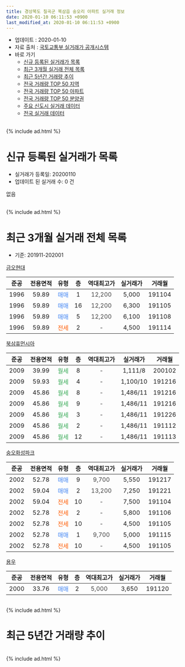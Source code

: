 ```yaml
---
title: 경상북도 칠곡군 북삼읍 숭오리 아파트 실거래 정보
date: 2020-01-10 06:11:53 +0900
last_modified_at: 2020-01-10 06:11:53 +0900
---
```


* 업데이트 : 2020-01-10
* 자료 출처 : [국토교통부 실거래가 공개시스템](http://rt.molit.go.kr)
* 바로 가기
    * [신규 등록된 실거래가 목록](#신규-등록된-실거래가-목록)
    * [최근 3개월 실거래 전체 목록](#최근-3개월-실거래-전체-목록)
    * [최근 5년간 거래량 추이](#최근-5년간-거래량-추이)
    * [전국 거래량 TOP 50 지역](https://inasie.github.io/apt-trade-info/최근-3개월-전국에서-가장-거래가-많이-발생한-지역)
    * [전국 거래량 TOP 50 아파트](https://inasie.github.io/apt-trade-info/최근-3개월-전국에서-가장-거래가-많이-발생한-아파트)
    * [전국 거래량 TOP 50 분양권](https://inasie.github.io/apt-trade-info/최근-3개월-전국에서-가장-거래가-많이-발생한-분양권)
    * [주요 신도시 실거래 데이터](https://inasie.github.io/apt-trade-info/주요-신도시)
    * [전국 실거래 데이터](https://inasie.github.io/apt-trade-info/전국)
<br>
{% include ad.html %}
<br>

# 신규 등록된 실거래가 목록
* 실거래가 등록일: 20200110
* 업데이트 된 실거래 수: 0 건

없음

<br>
{% include ad.html %}
<br>

# 최근 3개월 실거래 전체 목록
* 기준: 201911-202001


[금오현대](https://search.naver.com/search.naver?query=%EA%B2%BD%EC%83%81%EB%B6%81%EB%8F%84+%EC%B9%A0%EA%B3%A1%EA%B5%B0+%EB%B6%81%EC%82%BC%EC%9D%8D+%EC%88%AD%EC%98%A4%EB%A6%AC+%EA%B8%88%EC%98%A4%ED%98%84%EB%8C%80)

|준공|전용면적|유형|층|역대최고가|실거래가|거래월|
|:---:|:---:|:---:|:---:|:---:|:---:|:---:|
|1996|59.89|<span style="color:#4285f3">매매</span>|1|<span style="color:#444444">12,200</span>|5,000|191104|
|1996|59.89|<span style="color:#4285f3">매매</span>|16|<span style="color:#444444">12,200</span>|6,300|191105|
|1996|59.89|<span style="color:#4285f3">매매</span>|5|<span style="color:#444444">12,200</span>|6,100|191108|
|1996|59.89|<span style="color:#ff5a00">전세</span>|2|<span style="color:#444444">-</span>|4,500|191114|

[북삼휴먼시아](https://search.naver.com/search.naver?query=%EA%B2%BD%EC%83%81%EB%B6%81%EB%8F%84+%EC%B9%A0%EA%B3%A1%EA%B5%B0+%EB%B6%81%EC%82%BC%EC%9D%8D+%EC%88%AD%EC%98%A4%EB%A6%AC+%EB%B6%81%EC%82%BC%ED%9C%B4%EB%A8%BC%EC%8B%9C%EC%95%84)

|준공|전용면적|유형|층|역대최고가|실거래가|거래월|
|:---:|:---:|:---:|:---:|:---:|:---:|:---:|
|2009|39.99|<span style="color:#34a853">월세</span>|8|<span style="color:#444444">-</span>|1,111/8|200102|
|2009|59.93|<span style="color:#34a853">월세</span>|4|<span style="color:#444444">-</span>|1,100/10|191216|
|2009|45.86|<span style="color:#34a853">월세</span>|8|<span style="color:#444444">-</span>|1,486/11|191216|
|2009|45.86|<span style="color:#34a853">월세</span>|9|<span style="color:#444444">-</span>|1,486/11|191216|
|2009|45.86|<span style="color:#34a853">월세</span>|3|<span style="color:#444444">-</span>|1,486/11|191226|
|2009|45.86|<span style="color:#34a853">월세</span>|2|<span style="color:#444444">-</span>|1,486/11|191112|
|2009|45.86|<span style="color:#34a853">월세</span>|12|<span style="color:#444444">-</span>|1,486/11|191113|

[숭오화성파크](https://search.naver.com/search.naver?query=%EA%B2%BD%EC%83%81%EB%B6%81%EB%8F%84+%EC%B9%A0%EA%B3%A1%EA%B5%B0+%EB%B6%81%EC%82%BC%EC%9D%8D+%EC%88%AD%EC%98%A4%EB%A6%AC+%EC%88%AD%EC%98%A4%ED%99%94%EC%84%B1%ED%8C%8C%ED%81%AC)

|준공|전용면적|유형|층|역대최고가|실거래가|거래월|
|:---:|:---:|:---:|:---:|:---:|:---:|:---:|
|2002|52.78|<span style="color:#4285f3">매매</span>|9|<span style="color:#444444">9,700</span>|5,550|191217|
|2002|59.04|<span style="color:#4285f3">매매</span>|2|<span style="color:#444444">13,200</span>|7,250|191221|
|2002|59.04|<span style="color:#ff5a00">전세</span>|10|<span style="color:#444444">-</span>|7,500|191104|
|2002|52.78|<span style="color:#ff5a00">전세</span>|2|<span style="color:#444444">-</span>|5,800|191106|
|2002|52.78|<span style="color:#ff5a00">전세</span>|10|<span style="color:#444444">-</span>|4,500|191105|
|2002|52.78|<span style="color:#4285f3">매매</span>|1|<span style="color:#444444">9,700</span>|5,000|191115|
|2002|52.78|<span style="color:#ff5a00">전세</span>|10|<span style="color:#444444">-</span>|4,500|191105|

[용우](https://search.naver.com/search.naver?query=%EA%B2%BD%EC%83%81%EB%B6%81%EB%8F%84+%EC%B9%A0%EA%B3%A1%EA%B5%B0+%EB%B6%81%EC%82%BC%EC%9D%8D+%EC%88%AD%EC%98%A4%EB%A6%AC+%EC%9A%A9%EC%9A%B0)

|준공|전용면적|유형|층|역대최고가|실거래가|거래월|
|:---:|:---:|:---:|:---:|:---:|:---:|:---:|
|2000|33.76|<span style="color:#4285f3">매매</span>|2|<span style="color:#444444">5,000</span>|3,650|191120|


<br>
{% include ad.html %}
<br>

# 최근 5년간 거래량 추이


<div style="width:100%;">
    <canvas id="deal_progress" height="200"></canvas>
</div>

<script>
new Chart(document.getElementById("deal_progress"), {
    type: 'line',
    data: {
        labels: ['201501','201502','201503','201504','201505','201506','201507','201508','201509','201510','201511','201512','201601','201602','201603','201604','201605','201606','201607','201608','201609','201610','201611','201612','201701','201702','201703','201704','201705','201706','201707','201708','201709','201710','201711','201712','201801','201802','201803','201804','201805','201806','201807','201808','201809','201810','201811','201812','201901','201902','201903','201904','201905','201906','201907','201908','201909','201910','201911','201912','202001'],
        datasets: [{
            label: '매매',
            pointRadius: 1,
            data: [15, 9, 11, 10, 10, 4, 7, 11, 9, 10, 8, 4, 11, 9, 9, 5, 3, 3, 10, 5, 5, 4, 2, 7, 7, 8, 8, 3, 3, 5, 10, 6, 6, 5, 6, 4, 7, 4, 4, 7, 3, 4, 3, 2, 4, 3, 5, 2, 1, 4, 5, 4, 3, 8, 3, 4, 5, 4, 5, 2, 0],
            borderColor: "rgba(255, 201, 14, 1)",
            backgroundColor: "rgba(255, 201, 14, 0.5)",
            fill: false,
            lineTension: 0
        },{
            label: '전월세',
            pointRadius: 1,
            data: [3, 7, 8, 9, 6, 1, 4, 6, 11, 20, 10, 8, 5, 9, 6, 4, 4, 6, 5, 5, 3, 4, 2, 4, 6, 10, 3, 2, 7, 5, 2, 9, 8, 24, 6, 8, 4, 7, 3, 7, 7, 9, 4, 3, 6, 2, 1, 5, 0, 7, 5, 4, 1, 1, 5, 6, 12, 20, 7, 4, 1],
            borderColor: "rgba(0, 141, 185, 1)",
            backgroundColor: "rgba(0, 141, 185, 0.5)",
            fill: false,
            lineTension: 0
        }
        ]
    },
    options: {
        responsive: true,
        title: {
            display: false
        },
        tooltips: {
            mode: 'index',
            intersect: false
        },
        hover: {
            mode: 'nearest',
            intersect: true
        },
        scales: {
            xAxes: [{
                display: true,
                scaleLabel: {
                    display: true,
                    labelString: '년/월'
                }
            }],
            yAxes: [{
                display: true,
                ticks: {
                    suggestedMin: 0,
                },
                scaleLabel: {
                    display: true,
                    labelString: '실거래 수'
                }
            }]
        }
    }
});

</script>


<br>
{% include ad.html %}
<br>

